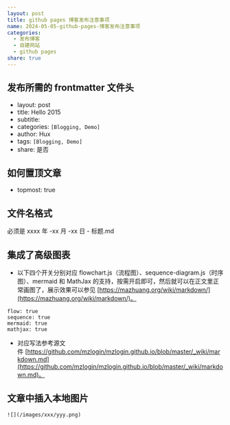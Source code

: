 ```yaml
---  
layout: post  
title: github pages 博客发布注意事项  
name: 2024-05-05-github-pages-博客发布注意事项  
categories:  
  - 发布博客  
  - 自建网站  
  - github pages  
share: true  
---  
```

  
## 发布所需的 frontmatter 文件头  
  
- layout: post  
- title: Hello 2015  
- subtitle:  
- categories: `[Blogging, Demo]`  
- author: Hux  
- tags: `[Blogging, Demo]`  
- share: 是否  
  
## 如何置顶文章  
  
- topmost: true  
  
## 文件名格式  
  
必须是 xxxx 年 -xx 月 -xx 日 - 标题.md  
  
## 集成了高级图表  
  
- 以下四个开关分别对应 flowchart.js（流程图）、sequence-diagram.js（时序图）、mermaid 和 MathJax 的支持，按需开启即可，然后就可以在正文里正常画图了，展示效果可以参见 [https://mazhuang.org/wiki/markdown/](https://mazhuang.org/wiki/markdown/)。  
  
```  
flow: true  
sequence: true  
mermaid: true  
mathjax: true  
```  
  
- 对应写法参考源文件 [https://github.com/mzlogin/mzlogin.github.io/blob/master/_wiki/markdown.md](https://github.com/mzlogin/mzlogin.github.io/blob/master/_wiki/markdown.md)。  
  
## 文章中插入本地图片  
  
```  
![](/images/xxx/yyy.png)  
```  
